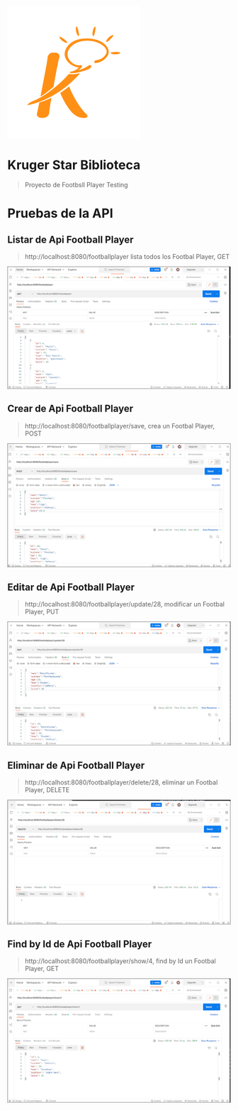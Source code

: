 <img src='./imagen/krugerstar.png' with='50px' >

# Kruger Star Biblioteca

>Proyecto de Footbsll Player Testing


#   Pruebas de la API

## Listar de Api Football Player
> http://localhost:8080/footballplayer  lista todos los Footbal Player, GET
<img src='./imagen/listar.png' with='200px'>


## Crear de Api Football Player
> http://localhost:8080/footballplayer/save, crea un Footbal Player, POST
<img src='./imagen/crear.png' with='200px'>

## Editar de Api Football Player
> http://localhost:8080/footballplayer/update/28, modificar un Footbal Player, PUT
<img src='./imagen/update.png' with='200px'>

## Eliminar de Api Football Player
> http://localhost:8080/footballplayer/delete/28, eliminar un Footbal Player, DELETE
<img src='./imagen/delete.png' with='200px'>


## Find by Id de Api Football Player
> http://localhost:8080/footballplayer/show/4, find by Id un Footbal Player, GET
<img src='./imagen/find.png' with='200px'>
